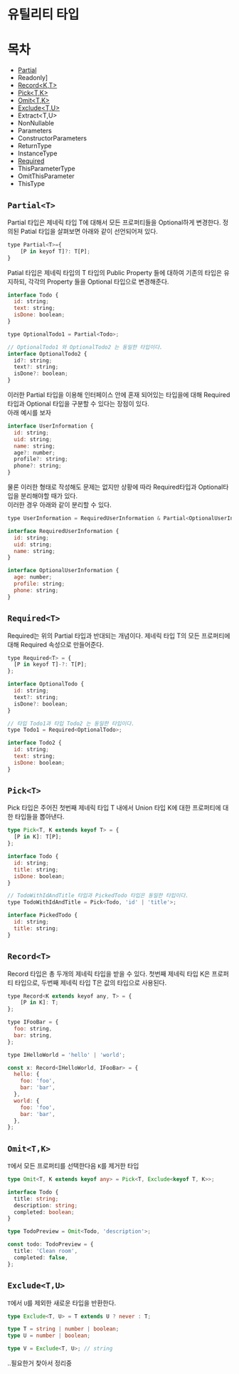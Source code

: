# 유틸리티 타입

# 목차

- [Partial<T>](#partialt)
- Readonly<T>]
- [Record<K,T>](#recordt)
- [Pick<T,K>](#pickt)
- [Omit<T,K>](#omittk)
- [Exclude<T,U>](#excludetu)
- Extract<T,U>
- NonNullable<T>
- Parameters<T>
- ConstructorParameters<T>
- ReturnType<T>
- InstanceType<T>
- [Required<T>](#requiredt)
- ThisParameterType
- OmitThisParameter
- ThisType<T>

## `Partial<T>`

Partial 타입은 제네릭 타입 T에 대해서 모든 프로퍼티들을 Optional하게 변경한다. 정의된 Patial 타입을 살펴보면 아래와 같이 선언되어져 있다.

```js
type Partial<T>={
    [P in keyof T]?: T[P];
}
```

Patial 타입은 제네릭 타입의 T 타입의 Public Property 들에 대하여 기존의 타입은 유지하되, 각각의 Property 들을 Optional 타입으로 변경해준다.

```js
interface Todo {
  id: string;
  text: string;
  isDone: boolean;
}

type OptionalTodo1 = Partial<Todo>;

// OptionalTodo1 와 OptionalTodo2 는 동일한 타입이다.
interface OptionalTodo2 {
  id?: string;
  text?: string;
  isDone?: boolean;
}
```

이러한 Partial 타입을 이용해 인터페이스 안에 혼재 되어있는 타입을에 대해 Required타입과 Optional 타입을 구분할 수 있다는 장점이 있다.  
아래 예시를 보자

```js
interface UserInformation {
  id: string;
  uid: string;
  name: string;
  age?: number;
  profile?: string;
  phone?: string;
}
```

물론 이러한 형태로 작성해도 문제는 없지만 상황에 따라 Required타입과 Optional타입을 분리해야할 때가 있다.  
이러한 경우 아래와 같이 분리할 수 있다.

```js
type UserInformation = RequiredUserInformation & Partial<OptionalUserInformation>;

interface RequiredUserInformation {
  id: string;
  uid: string;
  name: string;
}

interface OptionalUserInformation {
  age: number;
  profile: string;
  phone: string;
}
```

## `Required<T>`

Required는 위의 Partial 타입과 반대되는 개념이다. 제네릭 타입 T의 모든 프로퍼티에 대해 Required 속성으로 만들어준다.

```js
type Required<T> = {
  [P in keyof T]-?: T[P];
};
```

```js
interface OptionalTodo {
  id: string;
  text?: string;
  isDone?: boolean;
}

// 타입 Todo1과 타입 Todo2 는 동일한 타입이다.
type Todo1 = Required<OptionalTodo>;

interface Todo2 {
  id: string;
  text: string;
  isDone: boolean;
}
```

## `Pick<T>`

Pick 타입은 주어진 첫번째 제네릭 타입 T 내에서 Union 타입 K에 대한 프로퍼티에 대한 타입들을 뽑아낸다.

```ts
type Pick<T, K extends keyof T> = {
  [P in K]: T[P];
};
```

```js
interface Todo {
  id: string;
  title: string;
  isDone: boolean;
}

// TodoWithIdAndTitle 타입과 PickedTodo 타입은 동일한 타입이다.
type TodoWithIdAndTitle = Pick<Todo, 'id' | 'title'>;

interface PickedTodo {
  id: string;
  title: string;
}
```

## `Record<T>`

Record 타입은 총 두개의 제네릭 타입을 받을 수 있다. 첫번째 제네릭 타입 K은 프로퍼티 타입으로, 두번째 제네릭 타입 T은 값의 타입으로 사용된다.

```js
type Record<K extends keyof any, T> = {
    [P in K]: T;
};
```

```js
type IFooBar = {
  foo: string,
  bar: string,
};

type IHelloWorld = 'hello' | 'world';

const x: Record<IHelloWorld, IFooBar> = {
  hello: {
    foo: 'foo',
    bar: 'bar',
  },
  world: {
    foo: 'foo',
    bar: 'bar',
  },
};
```

## `Omit<T,K>`

`T`에서 모든 프로퍼티를 선택한다음 `K`를 제거한 타입

```ts
type Omit<T, K extends keyof any> = Pick<T, Exclude<keyof T, K>>;
```

```ts
interface Todo {
  title: string;
  description: string;
  completed: boolean;
}

type TodoPreview = Omit<Todo, 'description'>;

const todo: TodoPreview = {
  title: 'Clean room',
  completed: false,
};
```

## `Exclude<T,U>`

`T`에서 `U`를 제외한 새로운 타입을 반환한다.

```ts
type Exclude<T, U> = T extends U ? never : T;
```

```ts
type T = string | number | boolean;
type U = number | boolean;

type V = Exclude<T, U>; // string
```

..필요한거 찾아서 정리중
